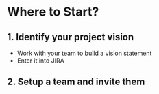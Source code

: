 # Where to Start?
## 1. Identify your project vision
- Work with your team to build a vision statement
- Enter it into JIRA
## 2. Setup a team and invite them
